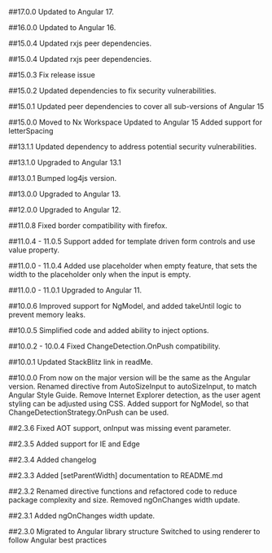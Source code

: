 ##17.0.0
Updated to Angular 17.

##16.0.0
Updated to Angular 16.

##15.0.4
Updated rxjs peer dependencies.

##15.0.4
Updated rxjs peer dependencies.

##15.0.3
Fix release issue

##15.0.2
Updated dependencies to fix security vulnerabilities.

##15.0.1
Updated peer dependencies to cover all sub-versions of Angular 15

##15.0.0
Moved to Nx Workspace
Updated to Angular 15
Added support for letterSpacing

##13.1.1
Updated dependency to address potential security vulnerabilities.

##13.1.0
Upgraded to Angular 13.1

##13.0.1
Bumped log4js version.

##13.0.0
Upgraded to Angular 13.

##12.0.0
Upgraded to Angular 12.

##11.0.8
Fixed border compatibility with firefox.

##11.0.4 - 11.0.5
Support added for template driven form controls and use value property.

##11.0.0 - 11.0.4
Added use placeholder when empty feature, that sets the width to the placeholder only when the input is empty.

##11.0.0 - 11.0.1
Upgraded to Angular 11.

##10.0.6
Improved support for NgModel, and added takeUntil logic to prevent memory leaks.

##10.0.5
Simplified code and added ability to inject options.

##10.0.2 - 10.0.4
Fixed ChangeDetection.OnPush compatibility.

##10.0.1
Updated StackBlitz link in readMe.

##10.0.0
From now on the major version will be the same as the Angular version.
Renamed directive from AutoSizeInput to autoSizeInput, to match Angular Style Guide.
Remove Internet Explorer detection, as the user agent styling can be adjusted using CSS.
Added support for NgModel, so that ChangeDetectionStrategy.OnPush can be used.

##2.3.6
Fixed AOT support, onInput was missing event parameter.

##2.3.5
Added support for IE and Edge

##2.3.4
Added changelog

##2.3.3
Added [setParentWidth] documentation to README.md

##2.3.2
Renamed directive functions and refactored code to reduce package complexity and size.
Removed ngOnChanges width update.

##2.3.1
Added ngOnChanges width update.

##2.3.0
Migrated to Angular library structure
Switched to using renderer to follow Angular best practices
